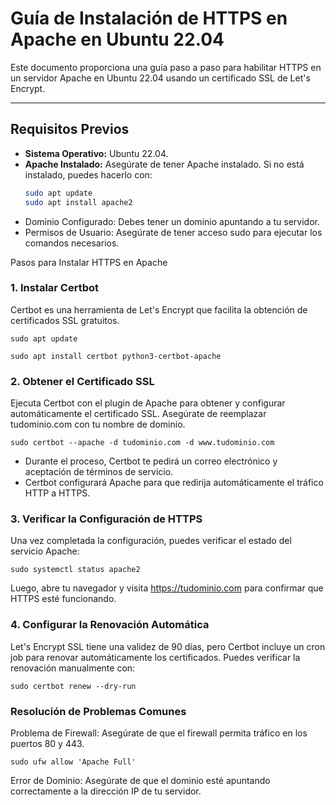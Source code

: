# Guía de Instalación de HTTPS en Apache en Ubuntu 22.04

Este documento proporciona una guía paso a paso para habilitar HTTPS en un servidor Apache en Ubuntu 22.04 usando un certificado SSL de Let's Encrypt.

---

## Requisitos Previos

- **Sistema Operativo:** Ubuntu 22.04.
- **Apache Instalado:** Asegúrate de tener Apache instalado. Si no está instalado, puedes hacerlo con:
  ```bash
  sudo apt update
  sudo apt install apache2

- Dominio Configurado: Debes tener un dominio apuntando a tu servidor.
- Permisos de Usuario: Asegúrate de tener acceso sudo para ejecutar los comandos necesarios.

Pasos para Instalar HTTPS en Apache
### 1. Instalar Certbot

Certbot es una herramienta de Let's Encrypt que facilita la obtención de certificados SSL gratuitos.

```sudo apt update```

```sudo apt install certbot python3-certbot-apache```

### 2. Obtener el Certificado SSL

Ejecuta Certbot con el plugin de Apache para obtener y configurar automáticamente el certificado SSL. Asegúrate de reemplazar tudominio.com con tu nombre de dominio.

```sudo certbot --apache -d tudominio.com -d www.tudominio.com```

- Durante el proceso, Certbot te pedirá un correo electrónico y aceptación de términos de servicio.
- Certbot configurará Apache para que redirija automáticamente el tráfico HTTP a HTTPS.

### 3. Verificar la Configuración de HTTPS

Una vez completada la configuración, puedes verificar el estado del servicio Apache:

```sudo systemctl status apache2```

Luego, abre tu navegador y visita https://tudominio.com para confirmar que HTTPS esté funcionando.

### 4. Configurar la Renovación Automática

Let's Encrypt SSL tiene una validez de 90 días, pero Certbot incluye un cron job para renovar automáticamente los certificados. Puedes verificar la renovación manualmente con:

```sudo certbot renew --dry-run```

### Resolución de Problemas Comunes

Problema de Firewall: Asegúrate de que el firewall permita tráfico en los puertos 80 y 443.

```sudo ufw allow 'Apache Full'```

Error de Dominio: Asegúrate de que el dominio esté apuntando correctamente a la dirección IP de tu servidor.

